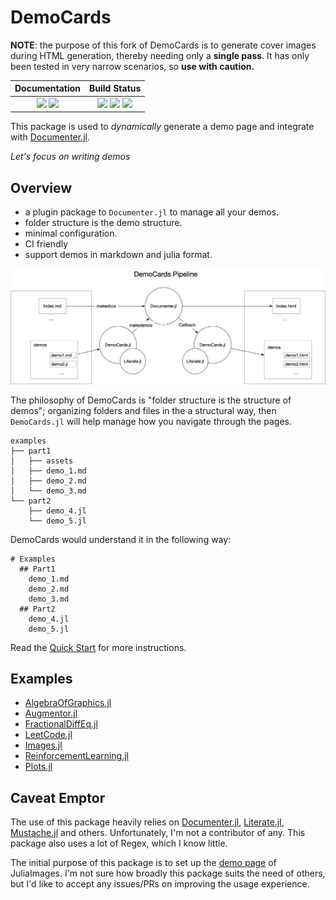 # DemoCards

**NOTE**: the purpose of this fork of DemoCards is to generate cover images during HTML generation, thereby needing only a **single pass**. It has only been tested in very narrow scenarios, so **use with caution.**

| **Documentation**                                                               | **Build Status**                                                                                |
|:-------------------------------------------------------------------------------:|:-----------------------------------------------------------------------------------------------:|
| [![][docs-stable-img]][docs-stable-url] [![][docs-dev-img]][docs-dev-url] | [![][action-img]][action-url] [![][pkgeval-img]][pkgeval-url] [![][codecov-img]][codecov-url] |

This package is used to *dynamically* generate a demo page and integrate with [Documenter.jl](https://github.com/JuliaDocs/Documenter.jl).

_Let's focus on writing demos_

## Overview

* a plugin package to `Documenter.jl` to manage all your demos.
* folder structure is the demo structure.
* minimal configuration.
* CI friendly
* support demos in markdown and julia format.

![democards workflow](docs/quickstart/assets/democards_workflow.png)

The philosophy of DemoCards is "folder structure is the structure of demos"; organizing folders and files in
the a structural way, then `DemoCards.jl` will help manage how you navigate through the pages.

```text
examples
├── part1
│   ├── assets
│   ├── demo_1.md
│   ├── demo_2.md
│   └── demo_3.md
└── part2
    ├── demo_4.jl
    └── demo_5.jl
```

DemoCards would understand it in the following way:

```text
# Examples
  ## Part1
    demo_1.md
    demo_2.md
    demo_3.md
  ## Part2
    demo_4.jl
    demo_5.jl
```

Read the [Quick Start](https://johnnychen94.github.io/DemoCards.jl/stable/quickstart/) for more instructions.

## Examples

* [AlgebraOfGraphics.jl](http://juliaplots.org/AlgebraOfGraphics.jl/dev/gallery/)
* [Augmentor.jl](https://evizero.github.io/Augmentor.jl/dev/operations/)
* [FractionalDiffEq.jl](https://scifracx.org/FractionalDiffEq.jl/dev/ChaosGallery/)
* [LeetCode.jl](https://cn.julialang.org/LeetCode.jl/dev/)
* [Images.jl](https://juliaimages.org/latest/examples/)
* [ReinforcementLearning.jl](https://juliareinforcementlearning.org/docs/experiments/)
* [Plots.jl](https://docs.juliaplots.org/dev/user_gallery/)

## Caveat Emptor

The use of this package heavily relies on [Documenter.jl](https://github.com/JuliaDocs/Documenter.jl),
[Literate.jl](https://github.com/fredrikekre/Literate.jl), [Mustache.jl](https://github.com/jverzani/Mustache.jl)
and others. Unfortunately, I'm not a contributor of any. This package also uses a lot of Regex, which I know little.

The initial purpose of this package is to set up the [demo page](https://juliaimages.org/latest/examples) of JuliaImages.
I'm not sure how broadly this package suits the need of others, but I'd like to accept any issues/PRs on improving the usage experience.


[docs-dev-img]: https://img.shields.io/badge/docs-dev-blue.svg
[docs-dev-url]: https://johnnychen94.github.io/DemoCards.jl/dev

[docs-stable-img]: https://img.shields.io/badge/docs-stable-blue.svg
[docs-stable-url]: https://johnnychen94.github.io/DemoCards.jl/stable

[action-img]: https://github.com/johnnychen94/DemoCards.jl/workflows/Unit%20test/badge.svg
[action-url]: https://github.com/johnnychen94/DemoCards.jl/actions

[codecov-img]: https://codecov.io/gh/johnnychen94/DemoCards.jl/branch/master/graph/badge.svg
[codecov-url]: https://codecov.io/gh/johnnychen94/DemoCards.jl

[pkgeval-img]: https://juliaci.github.io/NanosoldierReports/pkgeval_badges/D/DemoCards.svg
[pkgeval-url]: https://juliaci.github.io/NanosoldierReports/pkgeval_badges/report.html
